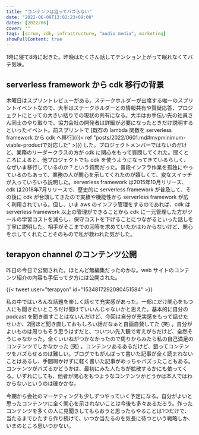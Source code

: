 ```yaml
---
title: "コンテンツは狙ってバズらない"
date: "2022-06-09T13:02:23+09:00"
dates: [2022/06]
cover: ""
tags: [scrum, cdk, infrastructure, "audio media", marketing]
showFullContent: true
---
```


1時に寝て8時に起きた。昨晩はたくさん話してテンション上がって眠れなくてバテ気味。

## serverless framework から cdk 移行の背景

木曜日はスプリントレビューがある。ステークホルダーが出席する唯一のスプリントイベントなので、大半はステークホルダーとの情報共有や質疑応答、プロジェクトにとっての大きい括りでの現状の共有になる。大半はお手伝い先の社員さん同士のやり取りで、協力会社の開発者は詳細が必要になったときだけ説明するといったイベント。前スプリントで [既存の lambda 関数を serverless framework から cdk へ移行]({{< ref "posts/2022/0601.md#mvpminimum-viable-productで対応した" >}}) した。プロジェクトメンバーではないのだけど、業務のリーダークラスの方が cdk に関心をもって質問してくれた。聞くところによると、他プロジェクトでも cdk を使うようになってきているらしく、なぜいま移行しているのか？という質問だった。普段インフラ作業を孤独にやっているのもあって、業務の人が関心を示してくれたのが嬉しくて、変なスイッチが入っていろいろ説明した。serverless framework は2015年10月リリース、cdk は2018年7月リリースで、歴史的に serverless framework が普及して、その後に cdk が台頭してきたので実績や機能性から serverless framework が広く利用されている。但し、いま aws のインフラ管理をするのであれば、cdk は serverless framework 以上の管理ができることから cdk に一元管理した方がツールの学習コストを減らし、保守コストを下げることにつながるといった話しを丁寧に説明した。相手がそこまでの回答を求めていたかはわからないけど、関心を示してくれたことそのもので私が救われた気がした。

## terapyon channel のコンテンツ公開

昨日の今日で公開された。ほとんど無編集だったのかな。web サイトのコンテンツ紹介の内容も手伝って夕方には公開された。

{{< tweet user="terapyon" id="1534817292080451584" >}}

私の中ではいろんな話題を楽しく話せて充実感があった。一部にだけ関心をもつ人にも聞きたいところだけ聞けていいんじゃないかと思えた。基本的に自分の podcast を聞き直すことはないんだけど、今回は自分が充実感をもって話せたせいか、2回ほど聞き直しておもしろい話だなぁと自画自賛してた (笑) 。自分がよいものは周りもそう思うはずだと、ついつい先入観で考えがちだけど、全然そうじゃなかった。全くいいねがつかなかったので周りからみたら私の自己満足のコンテンツでしかなかった (笑) 。コンテンツあるあるだけど、狙ってコンテンツをバズらせるのは難しい。ブログでもがんばって書いた記事が全く読まれないことはあるし、手間暇かけずに軽く書いた記事がめっちゃバズったこともある。コンテンツがバズるかどうかは、最初にみた人たちが拡散するかにも依ってくる。いずれにしても、他者が関心をもつようなコンテンツかどうかは本人ではわからないというのは確かかな。

今期から会社のマーケティングも少しずつやっていく予定になる。自分がよいと思ったコンテンツに全く関心を示されないことは今後も多々あるだろう。作ったコンテンツを多くの人に見聞きしてもらおうと思ったらやることは1つだけで、当たるまでひたすら作り続けて、いつか当たるのを気長に待つという戦略しか、いまのところ思いつかない。

